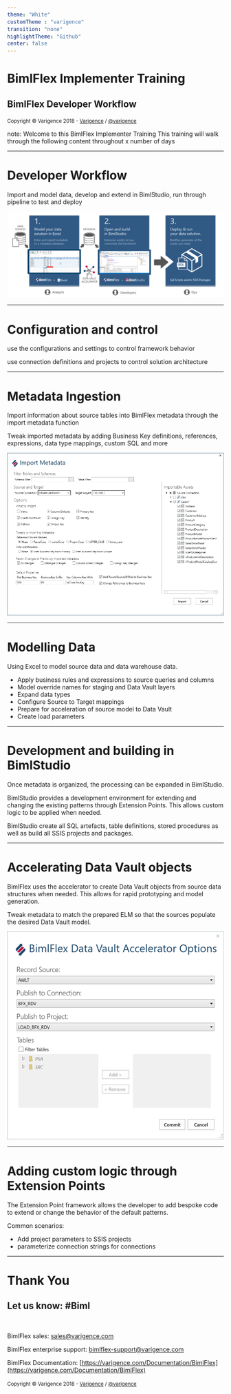 ```yaml
---
theme: "White"
customTheme : "varigence"
transition: "none"
highlightTheme: "Github"
center: false
---
```


# BimlFlex Implementer Training

## BimlFlex Developer Workflow

<small>Copyright &copy; Varigence 2018 - [Varigence](https://varigence.com) / [@varigence](http://twitter.com/varigence)</small>

note:
Welcome to this BimlFlex Implementer Training
This training will walk through the following content throughout x number of days

---

# Developer Workflow

Import and model data, develop and extend in BimlStudio, run through pipeline to test and deploy

![Development workflow](images/bimlflex-ss-v5-accelerator-bimlflex-workflow.png)

---

# Configuration and control

use the configurations and settings to control framework behavior

use connection definitions and projects to control solution architecture

---

# Metadata Ingestion

Import information about source tables into BimlFlex metadata through the import metadata function

Tweak imported metadata by adding Business Key definitions, references, expressions, data type mappings, custom SQL and more

![Import Metadata](images/bimlflex-ss-v5-excel-import-metadata.png)

---

# Modelling Data

Using Excel to model source data and data warehouse data. 

* Apply business rules and expressions to source queries and columns
* Model override names for staging and Data Vault layers
* Expand data types
* Configure Source to Target mappings
* Prepare for acceleration of source model to Data Vault
* Create load parameters

---

# Development and building in BimlStudio

Once metadata is organized, the processing can be expanded in BimlStudio.

BimlStudio provides a development environment for extending and changing the existing patterns through Extension Points. This allows custom logic to be applied when needed.

BimlStudio create all SQL artefacts, table definitions, stored procedures as well as build all SSIS projects and packages.

---

# Accelerating Data Vault objects

BimlFlex uses the accelerator to create Data Vault objects from source data structures when needed. This allows for rapid prototyping and model generation.

Tweak metadata to match the prepared ELM so that the sources populate the desired Data Vault model.

![Accelerator](images/bimlflex-ss-v5-data-vault-accelerator-options.png)

---

# Adding custom logic through Extension Points

The Extension Point framework allows the developer to add bespoke code to extend or change the behavior of the default patterns.

Common scenarios:

* Add project parameters to SSIS projects
* parameterize connection strings for connections

---

# Thank You

## Let us know: #Biml

<br/>

BimlFlex sales: [sales@varigence.com](mailto:sales@varigence.com)

BimlFlex enterprise support: [bimlflex-support@varigence.com](mailto:bimlflex-support@varigence.com)

BimlFlex Documentation: [https://varigence.com/Documentation/BimlFlex](https://varigence.com/Documentation/BimlFlex)

<small>Copyright &copy; Varigence 2018 - [Varigence](https://varigence.com) / [@varigence](http://twitter.com/varigence)</small>